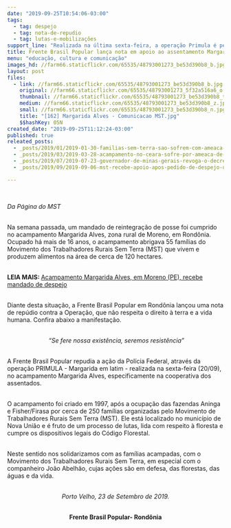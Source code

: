 ```yaml
---
date: "2019-09-25T10:54:06-03:00"
tags:
  - tag: despejo
  - tag: nota-de-repudio
  - tag: lutas-e-mobilizações
support_line: "Realizada na última sexta-feira, a operação Primula é perseguição política a acampamento histórico do MST"
title: Frente Brasil Popular lança nota em apoio ao assentamento Margarida Alves
menu: "educação, cultura e comunicação"
images_hd: //farm66.staticflickr.com/65535/48793001273_be53d390b8_b.jpg
layout: post
files:
  - link: //farm66.staticflickr.com/65535/48793001273_be53d390b8_b.jpg
    original: //farm66.staticflickr.com/65535/48793001273_5f32a516a6_o.jpg
    thumbnail: //farm66.staticflickr.com/65535/48793001273_be53d390b8_t.jpg
    medium: //farm66.staticflickr.com/65535/48793001273_be53d390b8_z.jpg
    small: //farm66.staticflickr.com/65535/48793001273_be53d390b8_n.jpg
    title: "[162] Margarida Alves - Comunicacao MST.jpg"
    $$hashKey: 05N
created_date: "2019-09-25T11:12:24-03:00"
published: true
releated_posts:
  - _posts/2019/01/2019-01-30-familias-sem-terra-sao-sofrem-com-ameaca-de-despejo-em-tocantis.md
  - _posts/2019/03/2019-03-28-acampamento-no-ceara-sofre-por-ameaca-de-despejo.md
  - _posts/2019/07/2019-07-23-governador-de-minas-gerais-revoga-o-decreto-de-desapropriacao-da-antiga-usina-ariadnopolis.md
  - _posts/2019/09/2019-09-06-mst-recebe-apoio-apos-pedido-de-despejo-do-centro-de-formacao-paulo-freire.md

---
```

<p>&nbsp;</p>

<p><em>Da P&aacute;gina do MST</em></p>

<p><br />
Na semana passada, um mandado de reintegra&ccedil;&atilde;o de posse foi&nbsp;cumprido no acampamento Margarida Alves, zona rural de Moreno, em Rond&ocirc;nia. Ocupado h&aacute; mais de 16 anos, o acampamento abrigava 55 fam&iacute;lias do Movimento dos Trabalhadores Rurais Sem Terra (MST) que vivem e produzem alimentos na &aacute;rea de cerca de 120 hectares.&nbsp;</p>

<p><br />
<strong>LEIA MAIS: </strong><a href="https://www.mst.org.br/2019/09/19/acampamento-margarida-alves-em-moreno-pe-recebe-mandado-de-despejo.html" target="_blank">Acampamento Margarida Alves, em Moreno (PE), recebe mandado de despejo</a></p>

<p><br />
​Diante desta situa&ccedil;&atilde;o, a Frente Brasil Popular em Rond&ocirc;nia lan&ccedil;ou uma nota de rep&uacute;dio contra a Opera&ccedil;&atilde;o, que n&atilde;o respeita o direito &agrave; terra e a vida humana. Confira abaixo a manifesta&ccedil;&atilde;o.</p>

<p style="text-align: center;"><br />
<em>&nbsp;&ldquo;Se fere nossa exist&ecirc;ncia, seremos resist&ecirc;ncia&rdquo;</em></p>

<p><br />
A Frente Brasil Popular repudia a a&ccedil;&atilde;o da Pol&iacute;cia Federal, atrav&eacute;s da opera&ccedil;&atilde;o PRIMULA - Margarida em latim - realizada na sexta-feira (20/09), no acampamento Margarida Alves, especificamente na cooperativa dos assentados.</p>

<p><br />
O acampamento foi criado em 1997, ap&oacute;s a ocupa&ccedil;&atilde;o das fazendas Aninga e Fisher/Firasa por cerca de 250 fam&iacute;lias organizadas pelo Movimento de Trabalhadores Rurais Sem Terra (MST). Ele&nbsp;est&aacute; localizado&nbsp;no munic&iacute;pio de Nova Uni&atilde;o e &eacute; fruto de um processo de lutas, lida com respeito &agrave; floresta e cumpre os dispositivos legais do C&oacute;digo Florestal.</p>

<p><br />
Neste sentido nos solidarizamos com as fam&iacute;lias acampadas, com o Movimento dos Trabalhadores Rurais Sem Terra, em especial com o companheiro Jo&atilde;o Abelh&atilde;o, cujas a&ccedil;&otilde;es s&atilde;o em defesa, das florestas, das &aacute;guas e da vida.</p>

<p style="text-align: center;"><br />
<em>Porto Velho, 23 de Setembro de 2019.</em><br />
&nbsp;</p>

<p style="text-align: center;"><strong>Frente Brasil Popular- Rond&ocirc;nia</strong></p>
